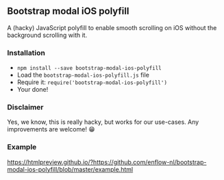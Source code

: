 ## Bootstrap modal iOS polyfill

A (hacky) JavaScript polyfill to enable smooth scrolling on iOS without the background scrolling with it.

### Installation
- `npm install --save bootstrap-modal-ios-polyfill` 
- Load the `bootstrap-modal-ios-polyfill.js` file
- Require it: `require('bootstrap-modal-ios-polyfill')`
- Your done!

### Disclaimer
Yes, we know, this is really hacky, but works for our use-cases. Any improvements are welcome! 😁

### Example
https://htmlpreview.github.io/?https://github.com/enflow-nl/bootstrap-modal-ios-polyfill/blob/master/example.html

